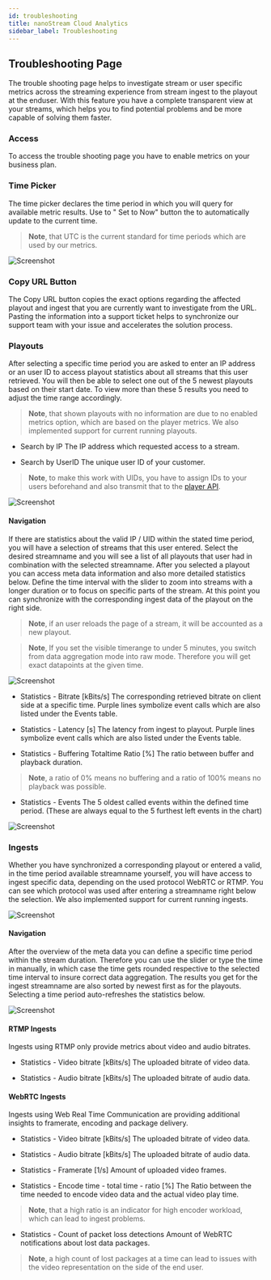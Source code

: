 ```yaml
---
id: troubleshooting
title: nanoStream Cloud Analytics
sidebar_label: Troubleshooting
---
```


## Troubleshooting Page

The trouble shooting page helps to investigate stream or user specific metrics across the streaming experience from stream ingest to the playout at the enduser. With this feature you have a complete transparent view at your streams, which helps you to find potential problems and be more capable of solving them faster.
    
### Access

To access the trouble shooting page you have to enable metrics on your business plan.

### Time Picker

The time picker declares the time period in which you will query for available metric results. Use to " Set to Now" button the to automatically update to the current time.

> **Note**, that UTC is the current standard for time periods which are used by our metrics.

![Screenshot](/img/cloud/analytics/troubleshooting/time_picker.png)

### Copy URL Button

The Copy URL button copies the exact options regarding the affected playout and ingest that you are currently want to investigate from the URL. Pasting the information into a support ticket helps to synchronize our support team with your issue and accelerates the solution process.    

### Playouts

After selecting a specific time period you are asked to enter an IP address or an user ID to access playout statistics about all streams that this user retrieved. You will then be able to select one out of the 5 newest playouts based on their start date. To view more than these 5 results you need to adjust the time range accordingly.

> **Note**, that shown playouts with no information are due to no enabled metrics option, which are based on the player metrics. We also implemented support for current running playouts. 
    
   - Search by IP
   The IP address which requested access to a stream.
    
   - Search by UserID
   The unique user ID of your customer. 

> **Note**, to make this work with UIDs, you have to assign IDs to your users beforehand and also transmit that to the [player API](https://docs.nanocosmos.de/docs/nanoplayer/nanoplayer_api#nanoplayerid--codestringcode).

![Screenshot](/img/cloud/analytics/troubleshooting/playouts.png)
    
#### Navigation

If there are statistics about the valid IP / UID within the stated time period, you will have a selection of streams that this user entered. Select the desired streamname and you will see a list of all playouts that user had in combination with the selected streamname. After you selected a playout you can access meta data information and also more detailed statistics below. Define the time interval with the slider to zoom into streams with a longer duration or to focus on specific parts of the stream. At this point you can synchronize with the corresponding ingest data of the playout on the right side.

> **Note**, if an user reloads the page of a stream, it will be accounted as a new playout. 

> **Note**, If you set the visible timerange to under 5 minutes, you switch from data aggregation mode into raw mode. Therefore you will get exact datapoints at the given time. 

![Screenshot](/img/cloud/analytics/troubleshooting/metadata.png)

   - Statistics - Bitrate [kBits/s]
   The corresponding retrieved bitrate on client side at a specific time. Purple lines symbolize event calls which are also listed under the Events table.

   - Statistics - Latency [s]
   The latency from ingest to playout. Purple lines symbolize event calls which are also listed under the Events table.

   - Statistics - Buffering Totaltime Ratio [%]
   The ratio between buffer and playback duration. 
   
   > **Note**, a ratio of 0% means no buffering and a ratio of 100% means no playback was possible.

   - Statistics - Events
   The 5 oldest called events within the defined time period. (These are always equal to the 5 furthest left events in the chart)

![Screenshot](/img/cloud/analytics/troubleshooting/statistics_playout.png)
        

### Ingests

Whether you have synchronized a corresponding playout or entered a valid, in the time period available streamname yourself, you will have access to ingest specific data, depending on the used protocol WebRTC or RTMP. You can see which protocol was used after entering a streamname right below the selection. We also implemented support for current running ingests.

![Screenshot](/img/cloud/analytics/troubleshooting/ingests.png)

#### Navigation

After the overview of the meta data you can define a specific time period within the stream duration. Therefore you can use the slider or type the time in manually, in which case the time gets rounded respective to the selected time interval to insure correct data aggregation. The results you get for the ingest streamname are also sorted by newest first as for the playouts. Selecting a time period auto-refreshes the statistics below.

![Screenshot](/img/cloud/analytics/troubleshooting/statistics_ingest_interval.png)

#### RTMP Ingests

Ingests using RTMP only provide metrics about video and audio bitrates.

   - Statistics - Video bitrate [kBits/s]
   The uploaded bitrate of video data.

   - Statistics - Audio bitrate [kBits/s]
   The uploaded bitrate of audio data.

#### WebRTC Ingests

Ingests using Web Real Time Communication are providing additional insights to framerate, encoding and package delivery.

   - Statistics - Video bitrate [kBits/s]
   The uploaded bitrate of video data.

   - Statistics - Audio bitrate [kBits/s]
   The uploaded bitrate of audio data.

   - Statistics - Framerate [1/s]
   Amount of uploaded video frames.

   - Statistics - Encode time - total time - ratio [%]
   The Ratio between the time needed to encode video data and the actual video play time. 
   
   > **Note**, that a high ratio is an indicator for high encoder workload, which can lead to ingest problems. 

   - Statistics - Count of packet loss detections
   Amount of WebRTC notifications about lost data packages.

   > **Note**, a high count of lost packages at a time can lead to issues with the video representation on the side of the end user.